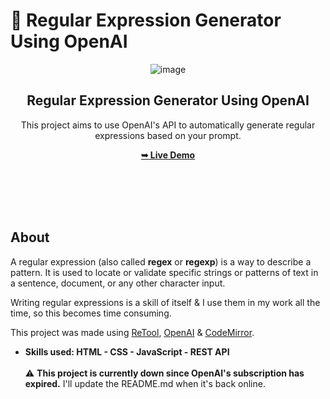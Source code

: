 # 🤖 Regular Expression Generator Using OpenAI


<div align="center">
  
  ![image](https://user-images.githubusercontent.com/100843256/236016087-b16723cd-be01-4f3f-9322-bd93c63c0553.png)

  <h2 align="center">Regular Expression Generator Using OpenAI</h2>

  This project aims to use OpenAI's API to automatically generate regular expressions based on your prompt.

  <a href="https://abdallahamir.retool.com/apps/7c1a3cc6-e9bf-11ed-82aa-57622ea58b9b/RegEx%20Geneerator%20using%20OpenAI%20API"><strong>➥ Live Demo</strong></a>

</div>

<br><br><br><br>

## About
A regular expression (also called **regex** or **regexp**) is a way to describe a pattern. It is used to locate or validate specific strings or patterns of text in a sentence, document, or any other character input.

Writing regular expressions is a skill of itself & I use them in my work all the time, so this becomes time consuming.

This project was made using [ReTool](https://retool.com/), [OpenAI](https://platform.openai.com/overview) & [CodeMirror](https://codemirror.net/).


- **Skills used: HTML - CSS - JavaScript - REST API** <br> <br>
:warning: **This project is currently down since OpenAI's subscription has expired.** I'll update the README.md when it's back online.
